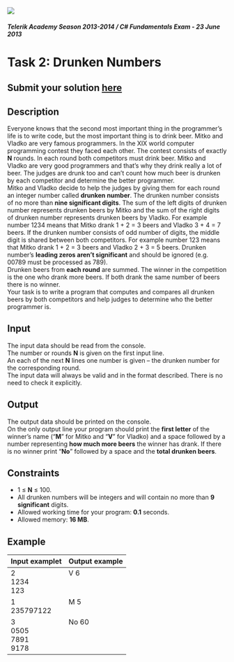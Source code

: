 ﻿<img src="https://raw.githubusercontent.com/TelerikAcademy/Common/master/logos/telerik-header-logo.png" />

#### _Telerik Academy Season 2013-2014 / C# Fundamentals Exam - 23 June 2013_

# Task 2: Drunken Numbers

## Submit your solution [here](http://bgcoder.com/Contests/Practice/Index/91#1)

## Description   

Everyone knows that the second most important thing in the programmer’s life is to write code, but the most important thing is to drink beer. Mitko and Vladko are very famous programmers. In the XIX world computer programming contest they faced each other. The contest consists of exactly **N** rounds. In each round both competitors must drink beer. Mitko and Vladko are very good programmers and that’s why they drink really a lot of beer. The judges are drunk too and can’t count how much beer is drunken by each competitor and determine the better programmer.  
Mitko and Vladko decide to help the judges by giving them for each round an integer number called **drunken number**. The drunken number consists of no more than **nine significant digits**. The sum of the left digits of drunken number represents drunken beers by Mitko and the sum of the right digits of drunken number represents drunken beers by Vladko. For example number 1234 means that Mitko drank 1 + 2 = 3 beers and Vladko 3 + 4 = 7 beers. If the drunken number consists of odd number of digits, the middle digit is shared between both competitors. For example number 123 means that Mitko drank 1 + 2 = 3 beers and Vladko 2 + 3 = 5 beers. Drunken number’s **leading zeros aren’t significant** and should be ignored (e.g. 00789 must be processed as 789).  
Drunken beers from **each round** are summed. The winner in the competition is the one who drank more beers. If both drank the same number of beers there is no winner.   
Your task is to write a program that computes and compares all drunken beers by both competitors and help judges to determine who the better programmer is.   

## Input  

The input data should be read from the console.  
The number or rounds **N** is given on the first input line.  
An each of the next **N** lines one number is given – the drunken number for the corresponding round.  
The input data will always be valid and in the format described. There is no need to check it explicitly.  

## Output

The output data should be printed on the console.  
On the only output line your program should print the **first letter** of the winner’s name (“**M**” for Mitko and “**V**” for Vladko) and a space followed by a number representing **how much more beers** the winner has drank. If there is no winner print “**No**” followed by a space and the **total drunken beers**.

## Constraints

- 1 ≤ **N** ≤ 100.
- All drunken numbers will be integers and will contain no more than **9 significant** digits. 
- Allowed working time for your program: **0.1** seconds.
- Allowed memory: **16 MB**.

## Example

|Input examplet|Output example|
|:-------------|:--------------|
|2<br/>1234<br/>123|V 6<br/><br/><br/>|
|1<br/>235797122<br/>|M 5<br/><br/>|
|3<br/>0505<br/>7891<br/>9178|No 60<br/><br/><br/><br/>|




